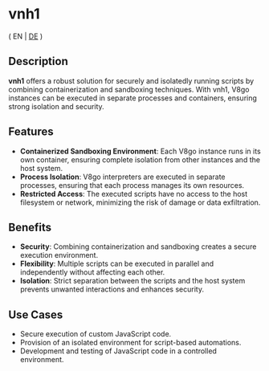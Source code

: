 # vnh1

( EN | [DE](../README_DE) )

## Description

**vnh1** offers a robust solution for securely and isolatedly running scripts by combining containerization and sandboxing techniques. With vnh1, V8go instances can be executed in separate processes and containers, ensuring strong isolation and security.

## Features

- **Containerized Sandboxing Environment**: Each V8go instance runs in its own container, ensuring complete isolation from other instances and the host system.
- **Process Isolation**: V8go interpreters are executed in separate processes, ensuring that each process manages its own resources.
- **Restricted Access**: The executed scripts have no access to the host filesystem or network, minimizing the risk of damage or data exfiltration.

## Benefits

- **Security**: Combining containerization and sandboxing creates a secure execution environment.
- **Flexibility**: Multiple scripts can be executed in parallel and independently without affecting each other.
- **Isolation**: Strict separation between the scripts and the host system prevents unwanted interactions and enhances security.

## Use Cases

- Secure execution of custom JavaScript code.
- Provision of an isolated environment for script-based automations.
- Development and testing of JavaScript code in a controlled environment.
